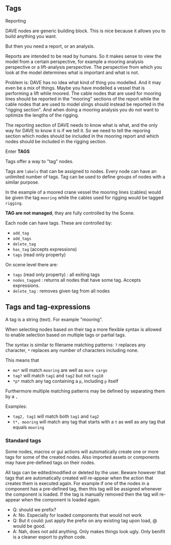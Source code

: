 ## Tags

Reporting

DAVE nodes are generic building block. This is nice because it allows you to build anything you want.

But then you need a report, or an analysis.

Reports are intended to be read by humans. So it makes sense to view the model from a certain perspective, for example a mooring analysis perspective or a lift-analysis perspective.
The perspective from which you look at the model determines what is important and what is not.

Problem is: DAVE has no idea what kind of thing you modelled. And it may even be a mix of things. Maybe you
have modelled a vessel that is performing a lift while moored. The cable nodes that are used for mooring lines should be reported in the "mooring" sections of the report while the cable nodes
that are used to model slings should instead be reported in the "rigging section". And when doing a mooring analysis you do not 
want to optimize the lengths of the rigging.

The reporting section of DAVE needs to know what is what, and the only way for DAVE to know it is if we tell it. So we need to
tell the reporing section which nodes should be included in the mooring report and which nodes should be included in the
rigging section.

Enter **TAGS**

Tags offer a way to "tag" nodes. 

Tags are `labels` that can be assigned to nodes. Every node can have an unlimited number of tags.
Tag can be used to define groups of nodes with a similar purpose.

In the example of a moored crane vessel the mooring lines (cables) would be given the tag `mooring` while the
cables used for rigging would be tagged `rigging`.

**TAG are not managed**, they are fully controlled by the Scene.

Each node can have tags. These are controlled by:

- `add_tag`
- `add_tags`
- `delete_tag`
- `has_tag` (accepts expressions)
- `tags` (read only property)

On scene level there are:

- `tags` (read only property) : all exiting tags
- `nodes_tagged` : returns all nodes that have some tag. Accepts expressions.
- `delete_tag` : removes given tag from all nodes

## Tags and tag-expressions

A tag is a string (text). For example "mooring".

When selecting nodes based on their tag a more flexible syntax is allowed to enable selection based on multiple tags or partial tags.

The syntax is similar to filename matching patterns: `?` replaces any character, `*` replaces any number of characters including none.

This means that
- `mo*` will match `mooring` are well as `more cargo`
- `tag?` will match `tag1` and `tag2` but not `tag10` 
- `*p*` match any tag containing a `p`, including `p` itself


Furthermore multiple matching patterns may be defined by separating them by a `,`

Examples:
- `tag2, tag1` will match both `tag1` and `tag2`
- `t*, mooring` will match any tag that starts with a `t` as well as any tag that equals `mooring`



### Standard tags

Some nodes, macros or gui actions will automatically create one or more tags for some of the created nodes.
Also imported assets or components may have pre-defined tags on their nodes.

All tags can be edited/modified or deleted by the user. Beware however that tags that are automatically
created will re-appear when the action that creates them is executed again. For example if one of the nodes
in a component has a pre-defined tag, then this tag will be assigned whenever the component is loaded.
If the tag is manually removed then the tag will re-appear when the component is loaded again.

- Q: should we prefix?
- A: No. Especially for loaded components that would not work
- Q: But it could: just apply the prefix on any existing tag upon load, @ would be good.
- A: Nah, does not add anything. Only makes things look ugly. Only benifit is a cleaner export to python code.




